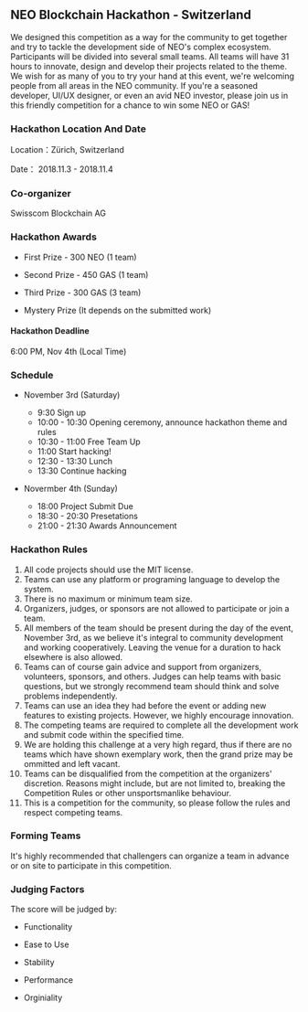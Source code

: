 
## NEO Blockchain Hackathon - Switzerland

We designed this competition as a way for the community to get together and try to tackle the development side of NEO's complex ecosystem. Participants will be divided into several small teams. All teams will have 31 hours to innovate, design and develop their projects related to the theme. We wish for as many of you to try your hand at this event, we're welcoming people from all areas in the NEO community. If you're a seasoned developer, UI/UX designer, or even an avid NEO investor, please join us in this friendly competition for a chance to win some NEO or GAS!

### Hackathon Location And Date

Location：Zürich, Switzerland

Date： 2018.11.3 - 2018.11.4

### Co-organizer

Swisscom Blockchain AG

### Hackathon Awards

- First Prize - 300 NEO (1 team)

- Second Prize - 450 GAS (1 team)

- Third Prize - 300 GAS (3 team)

- Mystery Prize (It depends on the submitted work)

#### Hackathon Deadline

6:00 PM, Nov 4th (Local Time)

### Schedule

- November 3rd (Saturday)

  - 9:30    		Sign up
  - 10:00 - 10:30   Opening ceremony, announce hackathon theme and rules
  - 10:30 - 11:00   Free Team Up
  - 11:00   		Start hacking!
  - 12:30 - 13:30   Lunch
  - 13:30  			Continue hacking

- Novermber 4th (Sunday)

   - 18:00 		   Project Submit Due
   - 18:30 - 20:30 Presetations
   - 21:00 - 21:30 Awards Announcement


### Hackathon Rules
1.	All code projects should use the MIT license.
2.	Teams can use any platform or programing language to develop the system.
3.	There is no maximum or minimum team size.
4.	Organizers, judges, or sponsors are not allowed to participate or join a team.
5.	All members of the team should be present during the day of the event, November 3rd, as we believe it's integral to community development and working cooperatively. Leaving the venue for a duration to hack elsewhere is also allowed.
6.	Teams can of course gain advice and support from organizers, volunteers, sponsors, and others. Judges can help teams with basic questions, but we strongly recommend team should think and solve problems independently.
7.	Teams can use an idea they had before the event or adding new features to existing projects. However, we highly encourage innovation.
8.	The competing teams are required to complete all the development work and submit code within the specified time.
9.	We are holding this challenge at a very high regard, thus if there are no teams which have shown exemplary work, then the grand prize may be ommitted and left vacant.
10.	Teams can be disqualified from the competition at the organizers' discretion. Reasons might include, but are not limited to, breaking the Competition Rules or other unsportsmanlike behaviour.
11.	This is a competition for the community, so please follow the rules and respect competing teams.


### Forming Teams

It's highly recommended that challengers can organize a team in advance or on site to participate in this competition. 

### Judging Factors

The score will be judged by:

- Functionality

- Ease to Use

- Stability

- Performance

- Orginiality